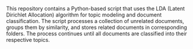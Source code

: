 This repository contains a Python-based script that uses the LDA (Latent Dirichlet Allocation) algorithm for topic modeling and document classification. The script processes a collection of unrelated documents, groups them by similarity, and stores related documents in corresponding folders. The process continues until all documents are classified into their respective topics.
